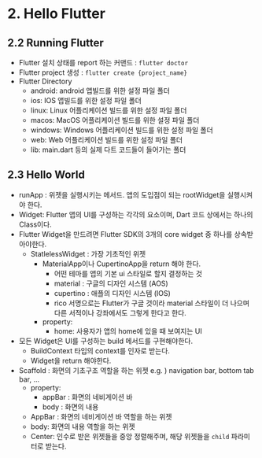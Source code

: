 # 2. Hello Flutter

## 2.2 Running Flutter
- Flutter 설치 상태를 report 하는 커맨드 : `flutter doctor`
- Flutter project 생성 : `flutter create {project_name}`
- Flutter Directory
    - android: android 앱빌드를 위한 설정 파일 폴더
    - ios: IOS 앱빌드를 위한 설정 파일 폴더
    - linux: Linux 어플리케이션 빌드를 위한 설정 파일 폴더
    - macos: MacOS 어플리케이션 빌드를 위한 설정 파일 폴더
    - windows: Windows 어플리케이션 빌드를 위한 설정 파일 폴더
    - web: Web 어플리케이션 빌드를 위한 설정 파일 폴더
    - lib: main.dart 등의 실제 다트 코드들이 들어가는 폴더

## 2.3 Hello World
- runApp : 위젯을 실행시키는 메서드. 앱의 도입점이 되는 rootWidget을 실행시켜야 한다.
- Widget:  Flutter 앱의 UI를 구성하는 각각의 요소이며, Dart 코드 상에서는 하나의 Class이다.
- Flutter Widget을 만드려면 Flutter SDK의 3개의 core widget 중 하나를 상속받아야한다.
    - StatlelessWidget : 가장 기초적인 위젯
        - MaterialApp이나 CupertinoApp을 return 해야 한다.
            - 어떤 테마를 앱의 기본 ui 스타일로 할지 결정하는 것
            - material : 구글의 디자인 시스템 (AOS)
            - cupertino : 애플의 디자인 시스템 (IOS)
            - rico 서명으로는 Flutter가 구글 것이라 material 스타일이 더 나으며 다른 서적이나 강좌에서도 그렇게 한다고 한다.
        - property:
            - home: 사용자가 앱의 home에 있을 때 보여지는 UI
- 모든 Widget은 UI를 구성하는 build 메서드를 구현해야한다.
    - BuildContext 타입의 context를 인자로 받는다.
    - Widget을 return 해야한다.
- Scaffold : 화면의 기초구조 역할을 하는 위젯  e.g. ) navigation bar, bottom tab bar, ...
    - property:
        - appBar : 화면의 네비게이션 바
        - body : 화면의 내용
    - AppBar : 화면의 네비게이션 바 역할을 하는 위젯
    - body: 화면의 내용 역할을 하는 위젯
    - Center: 인수로 받은 위젯들을 중앙 정렬해주며, 해당 위젯들을 `child` 파라미터로 받는다. 
	